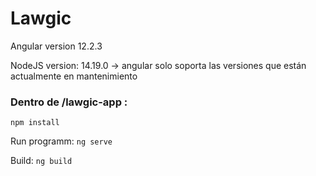 # Lawgic

Angular version 12.2.3

NodeJS version: 14.19.0 → angular solo soporta las versiones que están actualmente en mantenimiento

### Dentro de /lawgic-app :

``npm install``

Run programm: ``ng serve``

Build: ``ng build``
